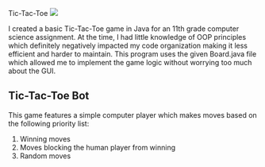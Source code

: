 
<h>Tic-Tac-Toe</h1> 
<a href="https://skillicons.dev"> <img src="https://skillicons.dev/icons?i=java"/> </a>

<p> I created a basic Tic-Tac-Toe game in Java for an 11th grade computer science assignment. At the time, I had little knowledge of OOP principles which definitely negatively impacted my code organization making it less efficient and harder to maintain. This program uses the given Board.java file which allowed me to implement the game logic without worrying too much about the GUI. </p>

<h2> Tic-Tac-Toe Bot</h2>
<p> This game features a simple computer player which makes moves based on the following priority list:</p> 
<ol>
  <li> Winning moves </li>
  <li> Moves blocking the human player from winning </li>
  <li> Random moves </li>
</ol>
